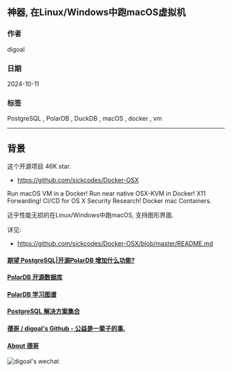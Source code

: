## 神器, 在Linux/Windows中跑macOS虚拟机  
                                                                                        
### 作者                                                            
digoal                                                            
                                                                   
### 日期                                                                 
2024-10-11                                                           
                                                                
### 标签                                                              
PostgreSQL , PolarDB , DuckDB , macOS , docker , vm    
                                                                                       
----                                                                
                                                                              
## 背景    
这个开源项目 46K star.    
- https://github.com/sickcodes/Docker-OSX  
  
Run macOS VM in a Docker! Run near native OSX-KVM in Docker! X11 Forwarding! CI/CD for OS X Security Research! Docker mac Containers.  
  
近乎性能无损的在Linux/Windows中跑macOS, 支持图形界面.     
  
详见:     
- https://github.com/sickcodes/Docker-OSX/blob/master/README.md  
  
  
  
#### [期望 PostgreSQL|开源PolarDB 增加什么功能?](https://github.com/digoal/blog/issues/76 "269ac3d1c492e938c0191101c7238216")
  
  
#### [PolarDB 开源数据库](https://openpolardb.com/home "57258f76c37864c6e6d23383d05714ea")
  
  
#### [PolarDB 学习图谱](https://www.aliyun.com/database/openpolardb/activity "8642f60e04ed0c814bf9cb9677976bd4")
  
  
#### [PostgreSQL 解决方案集合](../201706/20170601_02.md "40cff096e9ed7122c512b35d8561d9c8")
  
  
#### [德哥 / digoal's Github - 公益是一辈子的事.](https://github.com/digoal/blog/blob/master/README.md "22709685feb7cab07d30f30387f0a9ae")
  
  
#### [About 德哥](https://github.com/digoal/blog/blob/master/me/readme.md "a37735981e7704886ffd590565582dd0")
  
  
![digoal's wechat](../pic/digoal_weixin.jpg "f7ad92eeba24523fd47a6e1a0e691b59")
  
